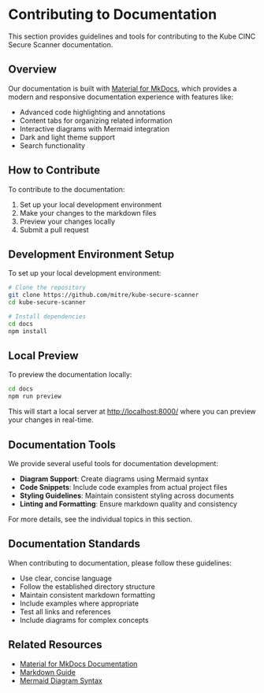 # Contributing to Documentation

This section provides guidelines and tools for contributing to the Kube CINC Secure Scanner documentation.

## Overview

Our documentation is built with [Material for MkDocs](https://squidfunk.github.io/mkdocs-material/), which provides a modern and responsive documentation experience with features like:

- Advanced code highlighting and annotations
- Content tabs for organizing related information
- Interactive diagrams with Mermaid integration
- Dark and light theme support
- Search functionality

## How to Contribute

To contribute to the documentation:

1. Set up your local development environment
2. Make your changes to the markdown files
3. Preview your changes locally
4. Submit a pull request

## Development Environment Setup

To set up your local development environment:

```bash
# Clone the repository
git clone https://github.com/mitre/kube-secure-scanner
cd kube-secure-scanner

# Install dependencies
cd docs
npm install
```

## Local Preview

To preview the documentation locally:

```bash
cd docs
npm run preview
```

This will start a local server at <http://localhost:8000/> where you can preview your changes in real-time.

## Documentation Tools

We provide several useful tools for documentation development:

- **Diagram Support**: Create diagrams using Mermaid syntax
- **Code Snippets**: Include code examples from actual project files
- **Styling Guidelines**: Maintain consistent styling across documents
- **Linting and Formatting**: Ensure markdown quality and consistency

For more details, see the individual topics in this section.

## Documentation Standards

When contributing to documentation, please follow these guidelines:

- Use clear, concise language
- Follow the established directory structure
- Maintain consistent markdown formatting
- Include examples where appropriate
- Test all links and references
- Include diagrams for complex concepts

## Related Resources

- [Material for MkDocs Documentation](https://squidfunk.github.io/mkdocs-material/)
- [Markdown Guide](https://www.markdownguide.org/)
- [Mermaid Diagram Syntax](https://mermaid-js.github.io/mermaid/#/)
